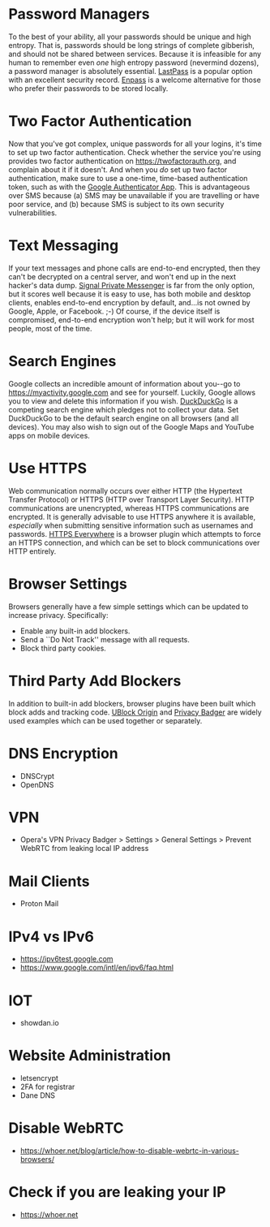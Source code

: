 # Password Managers

To the best of your ability, all your passwords should be unique and high entropy.  That is, passwords should be long strings of complete gibberish, and should not be shared between services.  Because it is infeasible for any human to remember even *one* high entropy password (nevermind dozens), a password manager is absolutely essential.  [LastPass](https://www.lastpass.com) is a popular option with an excellent security record.  [Enpass](https://www.enpass.io) is a welcome alternative for those who prefer their passwords to be stored locally.

# Two Factor Authentication

Now that you've got complex, unique passwords for all your logins, it's time to set up two factor authentication.  Check whether the service you're using provides two factor authentication on https://twofactorauth.org, and complain about it if it doesn't.  And when you *do* set up two factor authentication, make sure to use a one-time, time-based authentication token, such as with the [Google Authenticator App](https://support.google.com/accounts/answer/1066447?hl=en).  This is advantageous over SMS because (a) SMS may be unavailable if you are travelling or have poor service, and (b) because SMS is subject to its own security vulnerabilities.

# Text Messaging

If your text messages and phone calls are end-to-end encrypted, then they can't be decrypted on a central server, and won't end up in the next hacker's data dump.  [Signal Private Messenger](https://whispersystems.org) is far from the only option, but it scores well because it is easy to use, has both mobile and desktop clients, enables end-to-end encryption by default, and...is not owned by Google, Apple, or Facebook.  ;-)  Of course, if the device itself is compromised, end-to-end encryption won't help; but it will work for most people, most of the time.

# Search Engines

Google collects an incredible amount of information about you--go to https://myactivity.google.com and see for yourself.  Luckily, Google allows you to view and delete this information if you wish.  [DuckDuckGo](https://duckduckgo.com) is a competing search engine which pledges not to collect your data.  Set DuckDuckGo to be the default search engine on all browsers (and all devices).  You may also wish to sign out of the Google Maps and YouTube apps on mobile devices.

# Use HTTPS

Web communication normally occurs over either HTTP (the Hypertext Transfer Protocol) or HTTPS (HTTP over Transport Layer Security).  HTTP communications are unencrypted, whereas HTTPS communications are encrypted.  It is generally advisable to use HTTPS anywhere it is available, *especially* when submitting sensitive information such as usernames and passwords.  [HTTPS Everywhere](https://www.eff.org/https-everywhere) is a browser plugin which attempts to force an HTTPS connection, and which can be set to block communications over HTTP entirely. 

# Browser Settings

Browsers generally have a few simple settings which can be updated to increase privacy.  Specifically:

- Enable any built-in add blockers.
- Send a ``Do Not Track'' message with all requests.
- Block third party cookies.

# Third Party Add Blockers

In addition to built-in add blockers, browser plugins have been built which block adds and tracking code.  [UBlock Origin](https://github.com/gorhill/uBlock/blob/master/README.md) and [Privacy Badger](https://www.eff.org/privacybadger) are widely used examples which can be used together or separately.

# DNS Encryption

- DNSCrypt
- OpenDNS

# VPN

- Opera's VPN
Privacy Badger > Settings > General Settings > Prevent WebRTC from leaking local IP address

# Mail Clients
- Proton Mail

# IPv4 vs IPv6
- https://ipv6test.google.com
- https://www.google.com/intl/en/ipv6/faq.html

# IOT
- showdan.io

# Website Administration
- letsencrypt
- 2FA for registrar
- Dane DNS

# Disable WebRTC
- https://whoer.net/blog/article/how-to-disable-webrtc-in-various-browsers/

# Check if you are leaking your IP
- https://whoer.net

